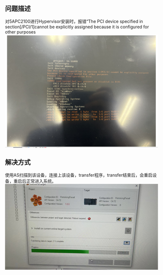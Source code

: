 ## 问题描述
对5APC2100进行Hypervisor安装时，报错“The PCI device specified in section[/PCI/1]cannot be explicitly assigned because it is configured for other purposes
![](FILES/039APC2100安装Hypervisor报错The/image-20230711152859544.png)



## 解决方式
使用AS扫描到该设备，连接上该设备，transfer程序，transfer结束后，会重启设备，重启后正常进入系统。
![](FILES/039APC2100安装Hypervisor报错The/image-20230712162103563.jpeg)








